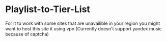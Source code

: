 # Playlist-to-Tier-List
For it to work with some sites that are unavailible in your region you might want to host this site it using vpn (Currently doesn't support yandex music because of captcha)
